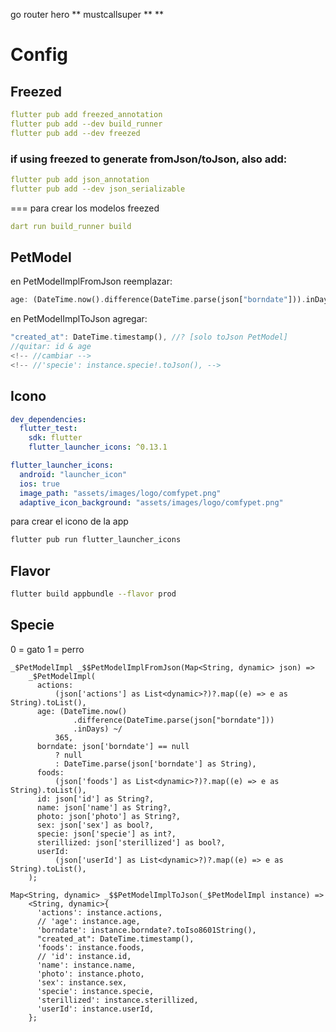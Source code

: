 go router
hero
**
mustcallsuper
**
\*\*

# Config

## Freezed

```yaml
flutter pub add freezed_annotation
flutter pub add --dev build_runner
flutter pub add --dev freezed
```

### if using freezed to generate fromJson/toJson, also add:

```yaml
flutter pub add json_annotation
flutter pub add --dev json_serializable
```

===
para crear los modelos freezed

```yaml
dart run build_runner build
```

## PetModel

en PetModelImplFromJson reemplazar:

```dart
age: (DateTime.now().difference(DateTime.parse(json["borndate"])).inDays) ~/ 365, //? [solo fromJson PetModel]
```

en PetModelImplToJson agregar:

```dart
"created_at": DateTime.timestamp(), //? [solo toJson PetModel]
//quitar: id & age
<!-- //cambiar -->
<!-- //'specie': instance.specie!.toJson(), -->
```

## Icono

```yaml
dev_dependencies:
  flutter_test:
    sdk: flutter
	flutter_launcher_icons: ^0.13.1

flutter_launcher_icons:
  android: "launcher_icon"
  ios: true
  image_path: "assets/images/logo/comfypet.png"
  adaptive_icon_background: "assets/images/logo/comfypet.png"
```

para crear el icono de la app

```bash
flutter pub run flutter_launcher_icons
```

## Flavor

```bash
flutter build appbundle --flavor prod
```

## Specie

0 = gato
1 = perro



```
_$PetModelImpl _$$PetModelImplFromJson(Map<String, dynamic> json) =>
    _$PetModelImpl(
      actions:
          (json['actions'] as List<dynamic>?)?.map((e) => e as String).toList(),
      age: (DateTime.now()
              .difference(DateTime.parse(json["borndate"]))
              .inDays) ~/
          365,
      borndate: json['borndate'] == null
          ? null
          : DateTime.parse(json['borndate'] as String),
      foods:
          (json['foods'] as List<dynamic>?)?.map((e) => e as String).toList(),
      id: json['id'] as String?,
      name: json['name'] as String?,
      photo: json['photo'] as String?,
      sex: json['sex'] as bool?,
      specie: json['specie'] as int?,
      sterillized: json['sterillized'] as bool?,
      userId:
          (json['userId'] as List<dynamic>?)?.map((e) => e as String).toList(),
    );

Map<String, dynamic> _$$PetModelImplToJson(_$PetModelImpl instance) =>
    <String, dynamic>{
      'actions': instance.actions,
      // 'age': instance.age,
      'borndate': instance.borndate?.toIso8601String(),
      "created_at": DateTime.timestamp(),
      'foods': instance.foods,
      // 'id': instance.id,
      'name': instance.name,
      'photo': instance.photo,
      'sex': instance.sex,
      'specie': instance.specie,
      'sterillized': instance.sterillized,
      'userId': instance.userId,
    };
```